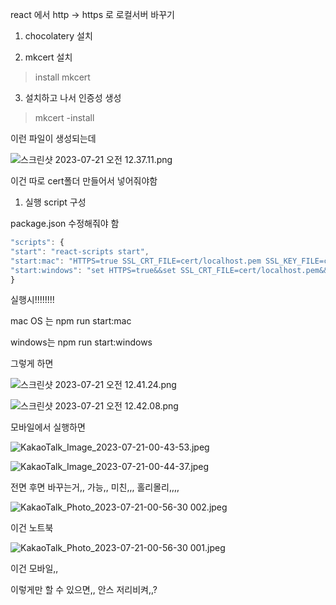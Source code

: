 react 에서 http -> https 로 로컬서버 바꾸기

1. chocolatery 설치

2. mkcert 설치
> install mkcert

3. 설치하고 나서 인증성 생성
> mkcert -install

이런 파일이 생성되는데

![스크린샷 2023-07-21 오전 12.37.11.png](https://s3-us-west-2.amazonaws.com/secure.notion-static.com/b554f2b5-0d9d-4f43-817a-ce55b6be4a09/%E1%84%89%E1%85%B3%E1%84%8F%E1%85%B3%E1%84%85%E1%85%B5%E1%86%AB%E1%84%89%E1%85%A3%E1%86%BA_2023-07-21_%E1%84%8B%E1%85%A9%E1%84%8C%E1%85%A5%E1%86%AB_12.37.11.png)

이건 따로 cert폴더 만들어서 넣어줘야함

1. 실행 script 구성

package.json 수정해줘야 함

```jsx
"scripts": {
"start": "react-scripts start",
"start:mac": "HTTPS=true SSL_CRT_FILE=cert/localhost.pem SSL_KEY_FILE=cert/localhost-key.pem npm run start",
"start:windows": "set HTTPS=true&&set SSL_CRT_FILE=cert/localhost.pem&&set SSL_KEY_FILE=cert/localhost-key.pem&&npm run start"
}
```

실행시!!!!!!!!

mac OS 는 npm run start:mac

windows는 npm run start:windows

그렇게 하면

![스크린샷 2023-07-21 오전 12.41.24.png](https://s3-us-west-2.amazonaws.com/secure.notion-static.com/c77d7736-a67e-463a-9804-7d7c7375320b/%E1%84%89%E1%85%B3%E1%84%8F%E1%85%B3%E1%84%85%E1%85%B5%E1%86%AB%E1%84%89%E1%85%A3%E1%86%BA_2023-07-21_%E1%84%8B%E1%85%A9%E1%84%8C%E1%85%A5%E1%86%AB_12.41.24.png)

![스크린샷 2023-07-21 오전 12.42.08.png](https://s3-us-west-2.amazonaws.com/secure.notion-static.com/1257c3a1-9004-4f11-94e1-3767ec869fe6/%E1%84%89%E1%85%B3%E1%84%8F%E1%85%B3%E1%84%85%E1%85%B5%E1%86%AB%E1%84%89%E1%85%A3%E1%86%BA_2023-07-21_%E1%84%8B%E1%85%A9%E1%84%8C%E1%85%A5%E1%86%AB_12.42.08.png)


모바일에서 실행하면

![KakaoTalk_Image_2023-07-21-00-43-53.jpeg](https://s3-us-west-2.amazonaws.com/secure.notion-static.com/dba15c12-5799-4ff7-a454-9917a0d5279a/KakaoTalk_Image_2023-07-21-00-43-53.jpeg)


![KakaoTalk_Image_2023-07-21-00-44-37.jpeg](https://s3-us-west-2.amazonaws.com/secure.notion-static.com/0b047bdc-efac-4b95-ba94-880ee74df244/KakaoTalk_Image_2023-07-21-00-44-37.jpeg)

전면 후면 바꾸는거,, 가능,, 미친,,, 홀리몰리,,,,

![KakaoTalk_Photo_2023-07-21-00-56-30 002.jpeg](https://s3-us-west-2.amazonaws.com/secure.notion-static.com/afc43c73-6186-45c8-bb2d-d4a61841f135/KakaoTalk_Photo_2023-07-21-00-56-30_002.jpeg)

이건 노트북

![KakaoTalk_Photo_2023-07-21-00-56-30 001.jpeg](https://s3-us-west-2.amazonaws.com/secure.notion-static.com/20ea028a-efeb-498a-b325-6a1c691076aa/KakaoTalk_Photo_2023-07-21-00-56-30_001.jpeg)

이건 모바일,,

이렇게만 할 수 있으면,, 안스 저리비켜,,?
